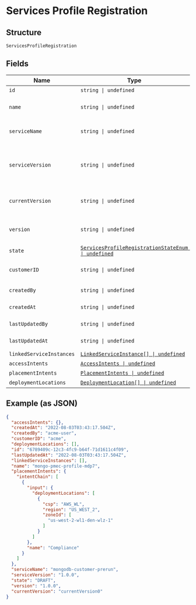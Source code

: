 
# Services Profile Registration

## Structure

`ServicesProfileRegistration`

## Fields

| Name | Type | Tags | Description |
|  --- | --- | --- | --- |
| `id` | `string \| undefined` | Optional | Id of the service profile. |
| `name` | `string \| undefined` | Optional | Name for a service profile.<br>**Constraints**: *Maximum Length*: `500`, *Pattern*: `^(.*)$` |
| `serviceName` | `string \| undefined` | Optional | Service being deployed.<br>**Constraints**: *Maximum Length*: `500`, *Pattern*: `^(.*)$` |
| `serviceVersion` | `string \| undefined` | Optional | Service version being deployed.<br>**Constraints**: *Maximum Length*: `64`, *Pattern*: `^[\w\d_\.\#\$\%\|^\&\*\@\!\-]{1,64}$` |
| `currentVersion` | `string \| undefined` | Optional | **Constraints**: *Maximum Length*: `64`, *Pattern*: `^[\w\d_\.\#\$\%\|^\&\*\@\!\-]{1,64}$` |
| `version` | `string \| undefined` | Optional | **Constraints**: *Maximum Length*: `64`, *Pattern*: `^[\w\d_\.\#\$\%\|^\&\*\@\!\-]{1,64}$` |
| `state` | [`ServicesProfileRegistrationStateEnum \| undefined`](../../doc/models/services-profile-registration-state-enum.md) | Optional | - |
| `customerID` | `string \| undefined` | Optional | Id of particular customer.<br>**Constraints**: *Maximum Length*: `500`, *Pattern*: `^(.*)$` |
| `createdBy` | `string \| undefined` | Optional | **Constraints**: *Maximum Length*: `500`, *Pattern*: `^(.*)$` |
| `createdAt` | `string \| undefined` | Optional | **Constraints**: *Maximum Length*: `500`, *Pattern*: `^(.*)$` |
| `lastUpdatedBy` | `string \| undefined` | Optional | **Constraints**: *Maximum Length*: `500`, *Pattern*: `^(.*)$` |
| `lastUpdatedAt` | `string \| undefined` | Optional | **Constraints**: *Maximum Length*: `500`, *Pattern*: `^(.*)$` |
| `linkedServiceInstances` | [`LinkedServiceInstance[] \| undefined`](../../doc/models/linked-service-instance.md) | Optional | - |
| `accessIntents` | [`AccessIntents \| undefined`](../../doc/models/access-intents.md) | Optional | - |
| `placementIntents` | [`PlacementIntents \| undefined`](../../doc/models/placement-intents.md) | Optional | - |
| `deploymentLocations` | [`DeploymentLocation[] \| undefined`](../../doc/models/deployment-location.md) | Optional | - |

## Example (as JSON)

```json
{
  "accessIntents": {},
  "createdAt": "2022-08-03T03:43:17.504Z",
  "createdBy": "acme-user",
  "customerID": "acme",
  "deploymentLocations": [],
  "id": "6789409c-12c3-4fc9-b64f-71d1611c4f09",
  "lastUpdatedAt": "2022-08-03T03:43:17.504Z",
  "linkedServiceInstances": [],
  "name": "mongo-pmec-profile-mdp7",
  "placementIntents": {
    "intentChain": [
      {
        "input": {
          "deploymentLocations": [
            {
              "csp": "AWS_WL",
              "region": "US_WEST_2",
              "zoneId": [
                "us-west-2-wl1-den-wlz-1"
              ]
            }
          ]
        },
        "name": "Compliance"
      }
    ]
  },
  "serviceName": "mongodb-customer-prerun",
  "serviceVersion": "1.0.0",
  "state": "DRAFT",
  "version": "1.0.0",
  "currentVersion": "currentVersion0"
}
```

